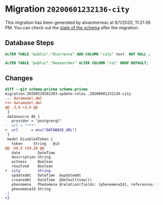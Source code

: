 # Migration `20200601232136-city`

This migration has been generated by alvarotorresc at 6/1/2020, 11:21:36 PM.
You can check out the [state of the schema](./schema.prisma) after the migration.

## Database Steps

```sql
ALTER TABLE "public"."Ocurrence" ADD COLUMN "city" text  NOT NULL ;

ALTER TABLE "public"."Researcher" ALTER COLUMN "rol" DROP DEFAULT;
```

## Changes

```diff
diff --git schema.prisma schema.prisma
migration 20200510182303-update-roles..20200601232136-city
--- datamodel.dml
+++ datamodel.dml
@@ -3,9 +3,9 @@
 }
 datasource db {
   provider = "postgresql"
-  url = "***"
+  url      = env("DATABASE_URL")
 }
 model DisabledToken {
   token     String   @id
@@ -59,9 +59,10 @@
   date        DateTime
   description String
   witness     Boolean
   resolved    Boolean
+  city        String
   updatedAt   DateTime  @updatedAt
   createdAt   DateTime  @default(now())
   phenomena   Phenomena @relation(fields: [phenomenaId], references: [id])
   phenomenaId String
-}
+}
```


